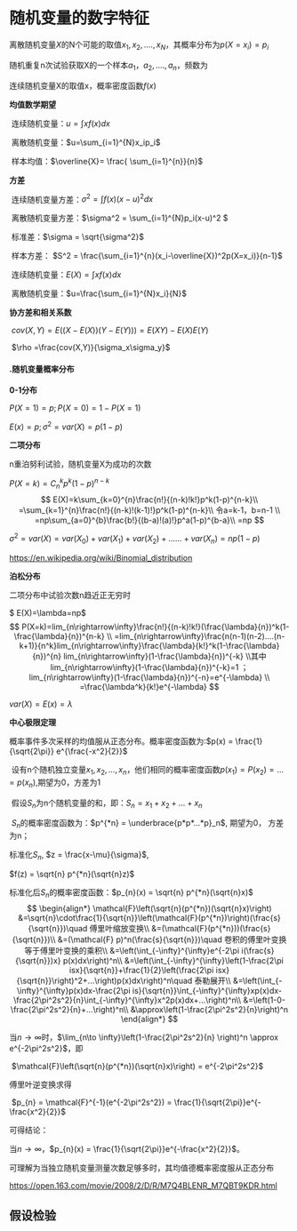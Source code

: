 # 随机变量的数字特征



离散随机变量$X$的N个可能的取值${x_1,x_2,....,x_N}$，其概率分布为$p(X=x_i)=p_i$

随机重复n次试验获取X的一个样本${a_1，a_2,....,a_n}$，频数为

连续随机变量X的取值x，概率密度函数$f(x)$

**均值数学期望**

​	连续随机变量：$u=\int xf(x)dx$

​	离散随机变量：$u=\sum_{i=1}^{N}x_ip_i$

​	样本均值：$\overline{X}= \frac{ \sum_{i=1}^{n}}{n}​$

**方差**

​	连续随机变量方差：$\sigma^2 = \int f(x)(x-u)^2 dx​$

​	离散随机变量方差：$\sigma^2 = \sum_{i=1}^{N}p_i(x-u)^2 ​$

​	标准差：$\sigma = \sqrt{\sigma^2}​$

​	样本方差： $S^2 = \frac{\sum_{i=1}^{n}(x_i-\overline{X})^2p(X=x_i)}{n-1}​$



​	连续随机变量：$E(X)=\int xf(x)dx$

​	离散随机变量：$u=\frac{\sum_{i=1}^{N}x_i}{N}$

**协方差和相关系数**

​	 $cov(X,Y)=E((X-E(X))(Y-E(Y)))= E(XY)-E(X)E(Y)​$

​	$\rho =\frac{cov(X,Y)}{\sigma_x\sigma_y}$



#### .随机变量概率分布

**0-1分布**

$P(X=1)=p;P(X=0)=1-P(X=1)​$

$E(x)=p; \sigma^2=var(X)=p(1-p)$



**二项分布**

n重泊努利试验，随机变量X为成功的次数

$P(X=k)=C_n^kp^k(1-p)^{n-k}$
$$
E(X)=k\sum_{k=0}^{n}\frac{n!}{(n-k)!k!}p^k(1-p)^{n-k}\\
 =\sum_{k=1}^{n}\frac{n!}{(n-k)!(k-1)!}p^k(1-p)^{n-k}\\
 令a=k-1，b=n-1 \\
 =np\sum_{a=0}^{b}\frac{b!}{(b-a)!(a)!}p^a(1-p)^{b-a}\\
 =np
$$


$\sigma^2=var(X)=var(X_0)+var(X_1)+var(X_2)+......+var(X_n)=np(1-p)$

https://en.wikipedia.org/wiki/Binomial_distribution



**泊松分布**

二项分布中试验次数n趋近正无穷时

$ E(X)=\lambda=np$
$$
P(X=k)=lim_{n\rightarrow\infty}\frac{n!}{(n-k)!k!}(\frac{\lambda}{n})^k(1-\frac{\lambda}{n})^{n-k} \\
=lim_{n\rightarrow\infty}\frac{n(n-1)(n-2)....(n-k+1)}{n^k}lim_{n\rightarrow\infty}\frac{\lambda}{k!}^k(1-\frac{\lambda}{n})^{n} 
lim_{n\rightarrow\infty}(1-\frac{\lambda}{n})^{-k}
\\其中
lim_{n\rightarrow\infty}(1-\frac{\lambda}{n})^{-k}=1 ；lim_{n\rightarrow\infty}(1-\frac{\lambda}{n})^{-n}=e^{-\lambda} \\
=\frac{\lambda^k}{k!}e^{-\lambda}
$$


$var(X)=E(x)=\lambda$



**中心极限定理**

概率事件多次采样的均值服从正态分布。概率密度函数为:$p(x) = \frac{1}{\sqrt{2\pi}} e^{\frac{-x^2}{2}}​$

​	设有n个随机独立变量$x_1,x_2,…,x_n$，他们相同的概率密度函数$p(x_1)=P(x_2)=...=p(x_n)$,期望为0，方差为1

​	假设$S_n$为n个随机变量的和，即：$S_n=x_1+x_2+…+x_n$

​	$S_n$的概率密度函数为：$p^{*n} = \underbrace{p*p*...*p}_n$, 期望为0， 方差为n；

标准化$S_n​$, $z = \frac{x-\mu}{\sigma}​$,

$f(z) = \sqrt{n} p^{*n}(\sqrt{n}z)​$

标准化后$S_n​$的概率密度函数：$p_{n}(x) = \sqrt{n} p^{*n}(\sqrt{n}x)​$
$$
\begin{align*} \mathcal{F}\left(\sqrt{n}(p^{*n})(\sqrt{n}x)\right) &=\sqrt{n}\cdot\frac{1}{\sqrt{n}}\left(\mathcal{F}(p^{*n})\right)(\frac{s}{\sqrt{n}})\quad 傅里叶缩放变换\\ &=(\mathcal{F}(p^{*n}))(\frac{s}{\sqrt{n}})\\ &=(\mathcal{F} p)^n(\frac{s}{\sqrt{n}})\quad 卷积的傅里叶变换等于傅里叶变换的乘积\\ &=\left(\int_{-\infty}^{\infty}e^{-2\pi i(\frac{s}{\sqrt{n}})x} p(x)dx\right)^n\\ &=\left(\int_{-\infty}^{\infty}\left(1-\frac{2\pi isx}{\sqrt{n}}+\frac{1}{2}\left(\frac{2\pi isx}{\sqrt{n}}\right)^2+...\right)p(x)dx\right)^n\quad  泰勒展开\\ &=\left(\int_{-\infty}^{\infty}p(x)dx-\frac{2\pi is}{\sqrt{n}}\int_{-\infty}^{\infty}xp(x)dx-\frac{2\pi^2s^2}{n}\int_{-\infty}^{\infty}x^2p(x)dx+...\right)^n\\ &=\left(1-0-\frac{2\pi^2s^2}{n}+...\right)^n\\ &\approx\left(1-\frac{2\pi^2s^2}{n}\right)^n \end{align*}
$$


当$n \to \infty​$时，$\lim_{n\to \infty}\left(1-\frac{2\pi^2s^2}{n} \right)^n \approx e^{-2\pi^2s^2}​$，即

​			$\mathcal{F}\left(\sqrt{n}(p^{*n})(\sqrt{n}x)\right) = e^{-2\pi^2s^2}$

傅里叶逆变换求得

​			$p_{n} = \mathcal{F}^{-1}(e^{-2\pi^2s^2}) = \frac{1}{\sqrt{2\pi}}e^{-\frac{x^2}{2}}$

 可得结论：

当$n \to \infty$，$p_{n}(x) = \frac{1}{\sqrt{2\pi}}e^{-\frac{x^2}{2}}​$。

 可理解为当独立随机变量测量次数足够多时，其均值德概率密度服从正态分布

https://open.163.com/movie/2008/2/D/R/M7Q4BLENR_M7QBT9KDR.html

## 假设检验





























































































































































































































































































































































































































































































































































































































































































































































































































































































































































































































































































































































































































































































































































































































































































































































































































































































































































































































































































































































































































































































































































































































































































